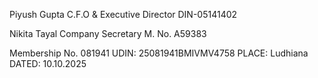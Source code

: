 Piyush Gupta
C.F.O & Executive Director
DIN-05141402

Nikita Tayal
Company Secretary
M. No. A59383

Membership No. 081941
UDIN: 25081941BMIVMV4758
PLACE: Ludhiana
DATED: 10.10.2025